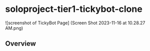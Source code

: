 # soloproject-tier1-tickybot-clone

![screenshot of TickyBot Page] (Screen Shot 2023-11-16 at 10.28.27 AM.png)

## Overview
